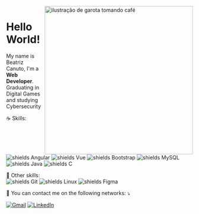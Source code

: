 
<img src="https://i.imgur.com/ewOdRBb.jpg" alt="ilustração de garota tomando café" min-width="400px" max-width="400px" width="400px" align="right">

<h1>Hello World!</h1>
<p align="left"> 
My name is Beatriz Canuto, I'm a <strong>Web Developer</strong>.<br>
Graduating in Digital Games and studying Cybersecurity
</p>

<p align="left">
  ☕️ Skills: <br><img src="https://img.shields.io/badge/Angular-DD0031?style=for-the-badge&logo=angular&logoColor=white" alt="shields Angular">
  <img src="https://img.shields.io/badge/Vue.js-35495E?style=for-the-badge&logo=vue.js&logoColor=4FC08D" alt="shields Vue">
  <img src="https://img.shields.io/badge/Bootstrap-563D7C?style=for-the-badge&logo=bootstrap&logoColor=white" alt="shields Bootstrap">
  <img src="https://img.shields.io/badge/MySQL-00000F?style=for-the-badge&logo=mysql&logoColor=white" alt="shields MySQL">
  <img src="https://img.shields.io/badge/Java-ED8B00?style=for-the-badge&logo=java&logoColor=white" alt="shields Java">
  <img src="https://img.shields.io/badge/C-00599C?style=for-the-badge&logo=c&logoColor=white" alt="shields C">
</p>

<p align="left">
  💼 Other skills:<br><img src="https://img.shields.io/badge/Git-E34F26?style=for-the-badge&logo=git&logoColor=white" alt="shields Git">
  <img src="https://img.shields.io/badge/Linux-E34F26?style=for-the-badge&logo=linux&logoColor=black" alt="shields Linux">
  <img src="https://img.shields.io/badge/figma-%23F24E1E.svg?style=for-the-badge&logo=figma&logoColor=white" alt="shields Figma">
</p>

<p align="left">
  💌 You can contact me on the following networks: ⤵️
</p>

<p align="left">
  <a href="#" title="Gmail">
  <img src="https://img.shields.io/badge/-Gmail-FF0000?style=flat-square&labelColor=FF0000&logo=gmail&logoColor=white&link=contatobeatrizcanuto@gmail.com" alt="Gmail"/></a>
  <a href="#" title="LinkedIn">
  <img src="https://img.shields.io/badge/-Linkedin-0e76a8?style=flat-square&logo=Linkedin&logoColor=white&link=https://www.linkedin.com/in/beatrizcanuto/" alt="LinkedIn"/></a>
</p>
